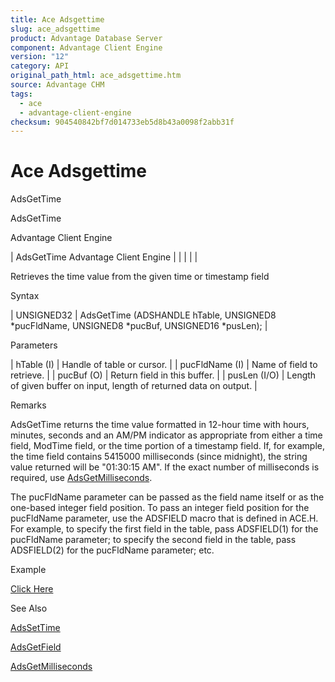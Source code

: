 ```yaml
---
title: Ace Adsgettime
slug: ace_adsgettime
product: Advantage Database Server
component: Advantage Client Engine
version: "12"
category: API
original_path_html: ace_adsgettime.htm
source: Advantage CHM
tags:
  - ace
  - advantage-client-engine
checksum: 904540842bf7d014733eb5d8b43a0098f2abb31f
---
```


# Ace Adsgettime

AdsGetTime

AdsGetTime

Advantage Client Engine

| AdsGetTime  Advantage Client Engine |  |  |  |  |

Retrieves the time value from the given time or timestamp field

Syntax

| UNSIGNED32 | AdsGetTime (ADSHANDLE hTable,  UNSIGNED8 \*pucFldName,  UNSIGNED8 \*pucBuf,  UNSIGNED16 \*pusLen); |

Parameters

| hTable (I) | Handle of table or cursor. |
| pucFldName (I) | Name of field to retrieve. |
| pucBuf (O) | Return field in this buffer. |
| pusLen (I/O) | Length of given buffer on input, length of returned data on output. |

Remarks

AdsGetTime returns the time value formatted in 12-hour time with hours, minutes, seconds and an AM/PM indicator as appropriate from either a time field, ModTime field, or the time portion of a timestamp field. If, for example, the time field contains 5415000 milliseconds (since midnight), the string value returned will be "01:30:15 AM". If the exact number of milliseconds is required, use [AdsGetMilliseconds](ace_adsgetmilliseconds.md).

The pucFldName parameter can be passed as the field name itself or as the one-based integer field position. To pass an integer field position for the pucFldName parameter, use the ADSFIELD macro that is defined in ACE.H. For example, to specify the first field in the table, pass ADSFIELD(1) for the pucFldName parameter; to specify the second field in the table, pass ADSFIELD(2) for the pucFldName parameter; etc.

Example

[Click Here](ace_more_examples.md#adsgettimeexample)

See Also

[AdsSetTime](ace_adssettime.md)

[AdsGetField](ace_adsgetfield.md)

[AdsGetMilliseconds](ace_adsgetmilliseconds.md)
